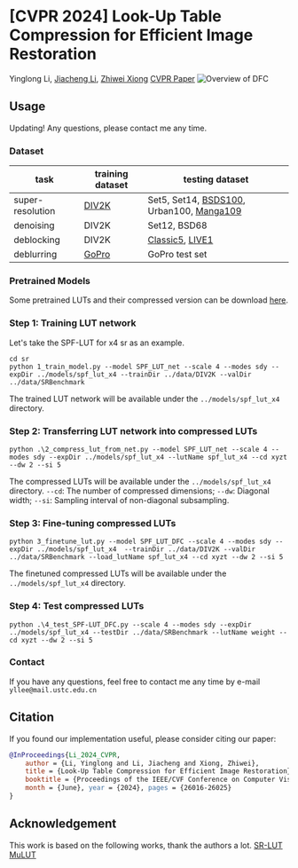 # \[CVPR 2024\] Look-Up Table Compression for Efficient Image Restoration

Yinglong Li, [Jiacheng Li](https://ddlee-cn.github.io/), [Zhiwei Xiong](http://staff.ustc.edu.cn/~zwxiong/)
[CVPR Paper](https://openaccess.thecvf.com/content/CVPR2024/html/Li_Look-Up_Table_Compression_for_Efficient_Image_Restoration_CVPR_2024_paper.html)
![Overview of DFC](https://github.com/leenas233/DFC/blob/main/docs/DFC_overview.png)

## Usage
Updating! Any questions, please contact me any time.
### Dataset
| task             | training dataset                                      | testing dataset                                                                                                                               |
| ---------------- | ----------------------------------------------------- | --------------------------------------------------------------------------------------------------------------------------------------------- |
| super-resolution | [DIV2K](https://data.vision.ee.ethz.ch/cvl/DIV2K/)    | Set5, Set14, [BSDS100](https://www2.eecs.berkeley.edu/Research/Projects/CS/vision/bsds/), Urban100, [Manga109](http://www.manga109.org/en/)   |
| denoising        | DIV2K                                                 | Set12, BSD68                                                                                                                                  |
| deblocking       | DIV2K                                                 | [Classic5](https://github.com/cszn/DnCNN/tree/master/testsets/classic5), [LIVE1](https://live.ece.utexas.edu/research/quality/subjective.htm) |
| deblurring       | [GoPro](https://seungjunnah.github.io/Datasets/gopro) | GoPro test set                                                                                                                                |
### Pretrained Models
Some pretrained LUTs and their compressed version can be download [here](https://drive.google.com/drive/folders/1nxPzhpLdZut-16T_Z3b-5Oo9uU4Dbe1h?usp=drive_link).
### Step 1: Training LUT network
Let's take the SPF-LUT for x4 sr as an example.
```shell
cd sr
python 1_train_model.py --model SPF_LUT_net --scale 4 --modes sdy --expDir ../models/spf_lut_x4 --trainDir ../data/DIV2K --valDir ../data/SRBenchmark
```
The trained LUT network will be available under the `../models/spf_lut_x4` directory.
### Step 2: Transferring LUT network into compressed LUTs
```shell
python .\2_compress_lut_from_net.py --model SPF_LUT_net --scale 4 --modes sdy --expDir ../models/spf_lut_x4 --lutName spf_lut_x4 --cd xyzt --dw 2 --si 5
```
The compressed LUTs will be available under the `../models/spf_lut_x4` directory. `--cd`: The number of compressed dimensions; `--dw`: Diagonal width; `--si`: Sampling interval of non-diagonal subsampling.
### Step 3: Fine-tuning compressed LUTs
```shell
python 3_finetune_lut.py --model SPF_LUT_DFC --scale 4 --modes sdy --expDir ../models/spf_lut_x4  --trainDir ../data/DIV2K --valDir ../data/SRBenchmark --load_lutName spf_lut_x4 --cd xyzt --dw 2 --si 5
```
The finetuned compressed LUTs will be available under the `../models/spf_lut_x4` directory.
### Step 4: Test compressed LUTs
```shell
python .\4_test_SPF-LUT_DFC.py --scale 4 --modes sdy --expDir ../models/spf_lut_x4 --testDir ../data/SRBenchmark --lutName weight --cd xyzt --dw 2 --si 5
```
### Contact
If you have any questions, feel free to contact me any time by e-mail `yllee@mail.ustc.edu.cn`
## Citation
If you found our implementation useful, please consider citing our paper:
```bibtex
@InProceedings{Li_2024_CVPR, 
	author = {Li, Yinglong and Li, Jiacheng and Xiong, Zhiwei}, 
	title = {Look-Up Table Compression for Efficient Image Restoration}, 
	booktitle = {Proceedings of the IEEE/CVF Conference on Computer Vision and Pattern Recognition (CVPR)}, 
	month = {June}, year = {2024}, pages = {26016-26025} 
}
```

## Acknowledgement
This work is based on the following works, thank the authors a lot.
[SR-LUT](https://github.com/yhjo09/SR-LUT)
[MuLUT](https://github.com/ddlee-cn/MuLUT/tree/main)